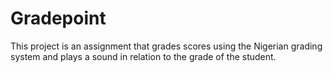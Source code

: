 # Gradepoint
This project is an assignment that grades scores using the Nigerian grading system and plays a sound in relation to the grade of the student.
